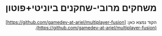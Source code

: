 <div dir='rtl' lang='he'>

# משחקים מרובי-שחקנים ביוניטי+פוטון

הקוד נמצא כאן:
[https://github.com/gamedev-at-ariel/multiplayer-fusion](https://github.com/gamedev-at-ariel/multiplayer-fusion).

</div>